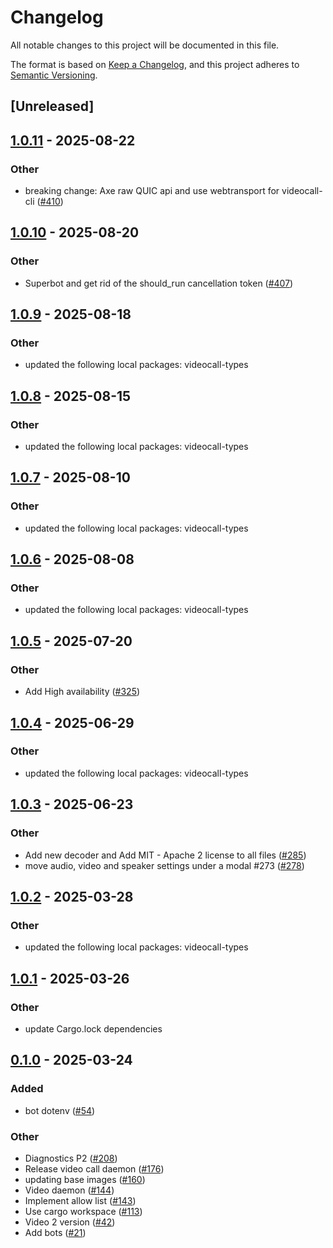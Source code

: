 # Changelog

All notable changes to this project will be documented in this file.

The format is based on [Keep a Changelog](https://keepachangelog.com/en/1.0.0/),
and this project adheres to [Semantic Versioning](https://semver.org/spec/v2.0.0.html).

## [Unreleased]

## [1.0.11](https://github.com/security-union/videocall-rs/compare/bot-v1.0.10...bot-v1.0.11) - 2025-08-22

### Other

- breaking change: Axe raw QUIC api and use webtransport for videocall-cli ([#410](https://github.com/security-union/videocall-rs/pull/410))

## [1.0.10](https://github.com/security-union/videocall-rs/compare/bot-v1.0.9...bot-v1.0.10) - 2025-08-20

### Other

- Superbot and get rid of the should_run cancellation token ([#407](https://github.com/security-union/videocall-rs/pull/407))

## [1.0.9](https://github.com/security-union/videocall-rs/compare/bot-v1.0.8...bot-v1.0.9) - 2025-08-18

### Other

- updated the following local packages: videocall-types

## [1.0.8](https://github.com/security-union/videocall-rs/compare/bot-v1.0.7...bot-v1.0.8) - 2025-08-15

### Other

- updated the following local packages: videocall-types

## [1.0.7](https://github.com/security-union/videocall-rs/compare/bot-v1.0.6...bot-v1.0.7) - 2025-08-10

### Other

- updated the following local packages: videocall-types

## [1.0.6](https://github.com/security-union/videocall-rs/compare/bot-v1.0.5...bot-v1.0.6) - 2025-08-08

### Other

- updated the following local packages: videocall-types

## [1.0.5](https://github.com/security-union/videocall-rs/compare/bot-v1.0.4...bot-v1.0.5) - 2025-07-20

### Other

- Add High availability ([#325](https://github.com/security-union/videocall-rs/pull/325))

## [1.0.4](https://github.com/security-union/videocall-rs/compare/bot-v1.0.3...bot-v1.0.4) - 2025-06-29

### Other

- updated the following local packages: videocall-types

## [1.0.3](https://github.com/security-union/videocall-rs/compare/bot-v1.0.2...bot-v1.0.3) - 2025-06-23

### Other

- Add new decoder and Add MIT - Apache 2 license to all files ([#285](https://github.com/security-union/videocall-rs/pull/285))
- move audio, video and speaker settings under a modal #273 ([#278](https://github.com/security-union/videocall-rs/pull/278))

## [1.0.2](https://github.com/security-union/videocall-rs/compare/bot-v1.0.1...bot-v1.0.2) - 2025-03-28

### Other

- updated the following local packages: videocall-types

## [1.0.1](https://github.com/security-union/videocall-rs/compare/bot-v1.0.0...bot-v1.0.1) - 2025-03-26

### Other

- update Cargo.lock dependencies

## [0.1.0](https://github.com/security-union/videocall-rs/releases/tag/bot-v0.1.0) - 2025-03-24

### Added

- bot dotenv ([#54](https://github.com/security-union/videocall-rs/pull/54))

### Other

- Diagnostics P2 ([#208](https://github.com/security-union/videocall-rs/pull/208))
- Release video call daemon ([#176](https://github.com/security-union/videocall-rs/pull/176))
- updating base images ([#160](https://github.com/security-union/videocall-rs/pull/160))
- Video daemon ([#144](https://github.com/security-union/videocall-rs/pull/144))
- Implement allow list ([#143](https://github.com/security-union/videocall-rs/pull/143))
- Use cargo workspace ([#113](https://github.com/security-union/videocall-rs/pull/113))
- Video 2 version ([#42](https://github.com/security-union/videocall-rs/pull/42))
- Add bots ([#21](https://github.com/security-union/videocall-rs/pull/21))
